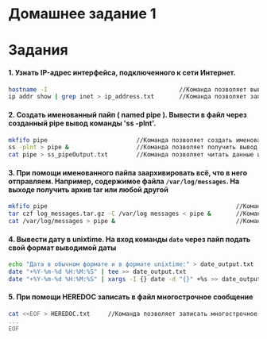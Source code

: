 # Домашнее задание 1



# Задания

#### 1. Узнать IP-адрес интерфейса, подключенного к сети Интернет.
```sh
hostname -I                                     //Команда позволяет вывести внешний ip addres в консоль
ip addr show | grep inet > ip_address.txt       //Команда позволяет записать чуть более подробную информацию о сетевых интерфейсах, включая IP-адрес в файл ip_address.txt
```

#### 2. Создать именованный пайп ( named pipe ). Вывести в файл через созданный pipe вывод команды 'ss -plnt'.
```sh
mkfifo pipe                         //Команда позволяет создать именованный пайп с именем pipe
ss -plnt > pipe &                   //Команда позволяет получить вывод состояния сетевых соединений с помощью ss и направить его в пайп pipe
cat pipe > ss_pipeOutput.txt        //Команда позволяет читать данные из пайпа pipe и записать их в файл ss_pipeOutput.txt
```
#### 3. При помощи именованного пайпа заархивировать всё, что в него отправляем. Например, содержимое файла `/var/log/messages`. На выходе получить архив tar или любой другой
```sh
mkfifo pipe                                                     //Команда позволяет создать именованный пайп с именем pipe
tar czf log_messages.tar.gz -C /var/log messages < pipe &       //Команда позволяет заархивировать содержимое каталога /var/log/messages в файл log_messages.tar.gz, получая данные через пайп pipe
cat /var/log/messages > pipe &                                  //Команда позволяет передать содержимое файла /var/log/messages в пайп pipe
```
#### 4. Вывести дату в unixtime. На вход команды `date` через пайп подать свой формат выводимой даты
```sh
echo "Дата в обычном формате и в формате unixtime:" > date_output.txt               //Команда позволяет записать строку "Дата в обычном формате и в формате unixtime:" в файл date_output.txt
date "+%Y-%m-%d %H:%M:%S" | tee >> date_output.txt                                  //Команда позволяет вывести текущую дату в обычном формате (YYYY-MM-DD HH:MM:SS) и добавить её в файл date_output.txt
date "+%Y-%m-%d %H:%M:%S" | xargs -I {} date -d "{}" +%s >> date_output.txt         //Команда позволяет преобразовать текущую дату в формат unixtime и добавить результат в файл date_output.txt
```
#### 5. При помощи HEREDOC записать в файл многострочное сообщение
```sh
cat <<EOF > HEREDOC.txt     //Команда позволяет записать многострочное сообщение в файл HEREDOC.txt, где всё, что находится между <<EOF и EOF (вместо многоточия), будет записано в файл.
...
EOF
```

